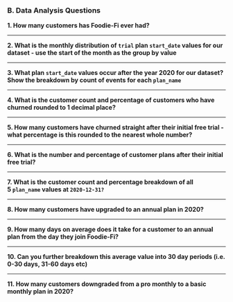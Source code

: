 ### B. Data Analysis Questions

**1. How many customers has Foodie-Fi ever had?**

***

**2. What is the monthly distribution of <code>trial</code> plan <code>start_date</code> values for our dataset - use the start of the month as the group by value**

***

**3. What plan <code>start_date</code> values occur after the year 2020 for our dataset? Show the breakdown by count of events for each <code>plan_name</code>**

***


**4. What is the customer count and percentage of customers who have churned rounded to 1 decimal place?**

***


**5. How many customers have churned straight after their initial free trial - what percentage is this rounded to the nearest whole number?**

***

**6. What is the number and percentage of customer plans after their initial free trial?**

***

**7. What is the customer count and percentage breakdown of all 5 <code>plan_name</code> values at <code>2020-12-31?</code>**

***

**8. How many customers have upgraded to an annual plan in 2020?**

***

**9. How many days on average does it take for a customer to an annual plan from the day they join Foodie-Fi?**

***

**10. Can you further breakdown this average value into 30 day periods (i.e. 0-30 days, 31-60 days etc)**

***

**11. How many customers downgraded from a pro monthly to a basic monthly plan in 2020?**


